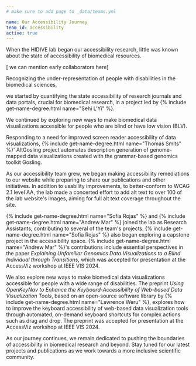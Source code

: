 ```yaml
---
# make sure to add page to _data/teams.yml

name: Our Accessibility Journey
team_id: accessibility
active: true
---
```


<!-- Every web interface should be accessible, but inaccessible web experiences are the norm. -->


When the HIDIVE lab began our accessibility research,
little was known about the state of accessibility of biomedical resources.

[ we can mention early collaborators here]

Recognizing the under-representation of people with disabilities in the biomedical sciences,
<!-- , the HIDIVE lab began our accessibility research.  -->
<!-- Little was known about the accessibility of biomedical resources, so  -->
we started by quantifying the state accessibility of research journals and data portals, crucial for biomedical research, in a project led by {% include get-name-degree.html name="Sehi L'Yi" %}.
<!-- This research is ongoing, and detailed in the preprint [ preprint ].  -->

We continued by exploring new ways to make biomedical data visualizations accessible for people who are blind or have low vision (BLV). 

Responding to a need for improved screen reader accessibility of data visualizations, {% include get-name-degree.html name="Thomas Smits" %}' 
AltGosling project automates description generation of genome-mapped data visualizations created with the grammar-based genomics toolkit Gosling.

As our accessibility team grew, we began making accessibility remediations to our website while preparing to share our publications and other initiatives. In addition to usability improvements, to better-conform to WCAG 2.1 level AA, the lab made a concerted effort to add alt text to over 100 of the lab website's images, aiming for full alt text coverage throughout the site.

{% include get-name-degree.html name="Sofia Rojas" %} and {% include get-name-degree.html name="Andrew Mar" %} joined the lab as Research Assistants, contributing to several of the team's projects. {% include get-name-degree.html name="Sofia Rojas" %} also began exploring a capstone project in the accessibility space. {% include get-name-degree.html name="Andrew Mar" %}'s contributions include essential perspectives in the paper *Explaining Unfamiliar Genomics Data Visualizations to a Blind Individual through Transitions*, which was accepted for presentation at the AccessViz workshop at IEEE VIS 2024. 

We also explore new ways to make biomedical data visualizations accessible for people with a wide range of disabilities. The preprint *Using OpenKeyNav to Enhance the Keyboard-Accessibility of Web-based Data Visualization Tools*, based on an open-source software library by {% include get-name-degree.html name="Lawrence Weru" %}, explores how to improve the keyboard accessibility of web-based data visualization tools through automated, on-demand keyboard shortcuts for complex actions such as drag and drop. 
The preprint was accepted for presentation at the AccessViz workshop at IEEE VIS 2024.

As our journey continues, we remain dedicated to pushing the boundaries of accessibility in biomedical research and beyond. Stay tuned for our latest projects and publications as we work towards a more inclusive scientific community.
